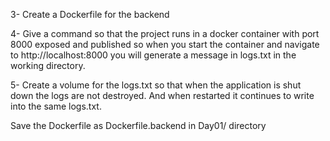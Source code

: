 3- Create a Dockerfile for the backend 

4- Give a command so that the project runs in a docker container with port 8000 exposed and published so when you start the container and   navigate to http://localhost:8000 you will generate a message in logs.txt in the working directory.

5- Create a volume for the logs.txt so that when the application is shut down the logs are not destroyed. And when restarted it continues to write into the same logs.txt.

Save the Dockerfile as Dockerfile.backend in Day01/ directory 
